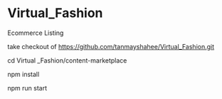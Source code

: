 # Virtual_Fashion

Ecommerce Listing

take checkout of https://github.com/tanmayshahee/Virtual_Fashion.git

cd Virtual \_Fashion/content-marketplace

npm install

npm run start
